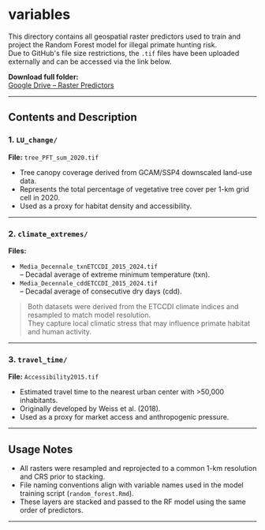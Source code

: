 # variables

This directory contains all geospatial raster predictors used to train and project the Random Forest model for illegal primate hunting risk.  
Due to GitHub's file size restrictions, the `.tif` files have been uploaded externally and can be accessed via the link below.

**Download full folder:**  
[Google Drive – Raster Predictors](https://drive.google.com/drive/folders/13ENit3NzjQ8nZb11pIet4NIscoZD0vE1?usp=share_link)

---

## Contents and Description

### 1. `LU_change/`
**File:** `tree_PFT_sum_2020.tif`  
- Tree canopy coverage derived from GCAM/SSP4 downscaled land-use data.  
- Represents the total percentage of vegetative tree cover per 1-km grid cell in 2020.  
- Used as a proxy for habitat density and accessibility.

---

### 2. `climate_extremes/`
**Files:**
- `Media_Decennale_txnETCCDI_2015_2024.tif`  
  – Decadal average of extreme minimum temperature (txn).  
- `Media_Decennale_cddETCCDI_2015_2024.tif`  
  – Decadal average of consecutive dry days (cdd).

> Both datasets were derived from the ETCCDI climate indices and resampled to match model resolution.  
> They capture local climatic stress that may influence primate habitat and human activity.

---

### 3. `travel_time/`
**File:** `Accessibility2015.tif`  
- Estimated travel time to the nearest urban center with >50,000 inhabitants.  
- Originally developed by Weiss et al. (2018).  
- Used as a proxy for market access and anthropogenic pressure.

---

## Usage Notes

- All rasters were resampled and reprojected to a common 1-km resolution and CRS prior to stacking.
- File naming conventions align with variable names used in the model training script (`random_forest.Rmd`).
- These layers are stacked and passed to the RF model using the same order of predictors.

---





